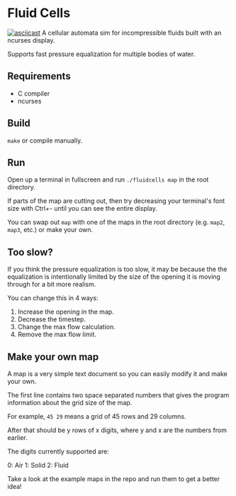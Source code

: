# Fluid Cells
[![asciicast](https://asciinema.org/a/EBtZJEoXWW0EIQi6H28NKMWQ2.svg)](https://asciinema.org/a/EBtZJEoXWW0EIQi6H28NKMWQ2)
A cellular automata sim for incompressible fluids built with an ncurses display.

Supports fast pressure equalization for multiple bodies of water.

## Requirements
- C compiler 
- ncurses

## Build
`make` or compile manually.

## Run
Open up a terminal in fullscreen and run `./fluidcells map` in the root directory.

If parts of the map are cutting out, then try decreasing your terminal's font size with Ctrl+- until you can see the entire display.

You can swap out `map` with one of the maps in the root directory (e.g. `map2`, `map3`, etc.) or make your own.

## Too slow?
If you think the pressure equalization is too slow, it may be because the the equalization is intentionally limited by the size of the opening it is moving through for a bit more realism.

You can change this in 4 ways:
1. Increase the opening in the map.
2. Decrease the timestep.
3. Change the max flow calculation.
4. Remove the max flow limit.

## Make your own map
A map is a very simple text document so you can easily modify it and make your own.

The first line contains two space separated numbers that gives the program information about the grid size of the map.

For example, `45 29` means a grid of 45 rows and 29 columns.

After that should be y rows of x digits, where y and x are the numbers from earlier.

The digits currently supported are:

0: Air
1: Solid
2: Fluid

Take a look at the example maps in the repo and run them to get a better idea!
